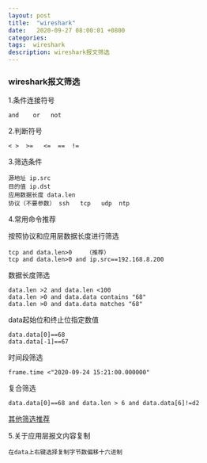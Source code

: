 ```yaml
---
layout: post
title:  "wireshark"
date:   2020-09-27 08:00:01 +0800
categories:
tags:  wireshark
description: wireshark报文筛选
---
```


### wireshark报文筛选

1.条件连接符号

    and    or   not

2.判断符号

    < >  >=   <=  ==  !=

3.筛选条件

    源地址 ip.src
    目的值 ip.dst
    应用数据长度 data.len
    协议（不要参数） ssh   tcp   udp  ntp

4.常用命令推荐

按照协议和应用层数据长度进行筛选

    tcp and data.len>0    （推荐）
    tcp and data.len>0 and ip.src==192.168.8.200


数据长度筛选

    data.len >2 and data.len <100
    data.len >0 and data.data contains "68"
    data.len >0 and data.data matches "68"

data起始位和终止位指定数值

    data.data[0]==68
    data.data[-1]==67

时间段筛选

    frame.time <"2020-09-24 15:21:00.000000"

复合筛选

    data.data[0]==68 and data.len > 6 and data.data[6]!=d2

[其他筛选推荐](https://blog.csdn.net/liuchaoxuan/article/details/81605257)

5.关于应用层报文内容复制

    在data上右键选择复制字节数偏移十六进制
